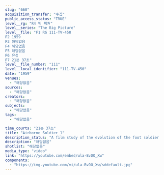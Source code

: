 ```yaml
---
slug: "660"
acquisition_transfer: "수집"
public_access_status: "TRUE"
level__rg: "R4 빅 픽쳐"
level__series: "The Big Picture"
level__file: "F1 RG 111-TV-450
F2 1959
F3 해당없음
F4 해당없음
F5 해당없음
F6 유성
F7 21분 37초"
level__file_number: "111"
level__local_identifier: "111-TV-450"
date: "1959"
venues: 
  - "해당없음"
sources: 
  - "해당없음"
creators: 
  - "해당없음"
subjects: 
  - "해당없음"
tags: 
  - "해당없음"

time_courts: "21분 37초"
title: "Airborne Soldier 1"
description_status: "A film study of the evolution of the foot soldier into Airborne."
description: "해당없음"
shotlist: "해당없음"
media_type: "video"
link: "https://youtube.com/embed/ula-BvDO_Xw"
components: 
  - "https://img.youtube.com/vi/ula-BvDO_Xw/sddefault.jpg"
---
```

